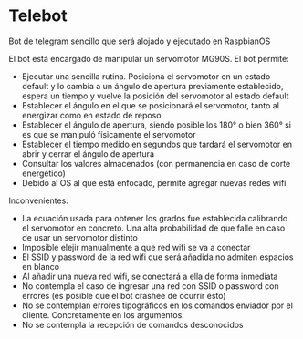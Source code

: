 # Telebot
Bot de telegram sencillo que será alojado y ejecutado en RaspbianOS

El bot está encargado de manipular un servomotor MG90S.
El bot permite: 
* Ejecutar una sencilla rutina. Posiciona el servomotor en un estado default y lo cambia a un ángulo de apertura previamente establecido,      espera un tiempo y vuelve la posición del servomotor al estado default
* Establecer el ángulo en el que se posicionará el servomotor, tanto al energizar como en estado de reposo
* Establecer el ángulo de apertura, siendo posible los 180° o bien 360° si es que se manipuló físicamente el servomotor
* Establecer el tiempo medido en segundos que tardará el servomotor en abrir y cerrar el ángulo de apertura
* Consultar los valores almacenados (con permanencia en caso de corte energético)
* Debido al OS al que está enfocado, permite agregar nuevas redes wifi

Inconvenientes:
* La ecuación usada para obtener los grados fue establecida calibrando el servomotor en concreto. Una alta probabilidad de que falle en       caso de usar un servomotor distinto
* Imposible elejir manualmente a que red wifi se va a conectar
* El SSID y password de la red wifi que será añadida no admiten espacios en blanco
* Al añadir una nueva red wifi, se conectará a ella de forma inmediata
* No contempla el caso de ingresar una red con SSID o password con errores (es posible que el bot crashee de ocurrir ésto)
* No se contemplan errores tipográficos en los comandos enviador por el cliente. Concretamente en los argumentos.
* No se contempla la recepción de comandos desconocidos
